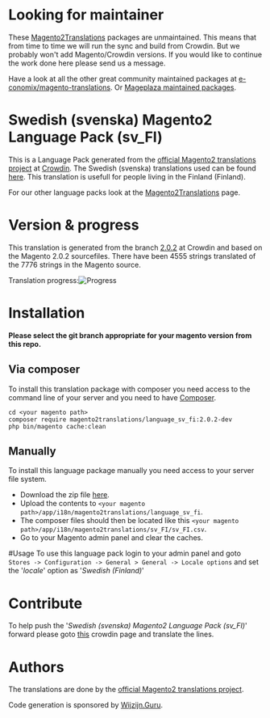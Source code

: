 # Looking for maintainer
These [Magento2Translations](http://magento2translations.github.io/) packages are unmaintained. This means that from time to time we will run the sync and build from Crowdin. But we probably won't add Magento/Crowdin versions. If you would like to continue the work done here please send us a message.

Have a look at all the other great community maintained packages at [e-conomix/magento-translations](https://github.com/e-conomix/magento-translations).
Or [Mageplaza maintained packages](https://github.com/mageplaza?q=language).

# Swedish (svenska) Magento2 Language Pack (sv_FI)
This is a Language Pack generated from the [official Magento2 translations project](https://crowdin.com/project/magento-2) at [Crowdin](https://crowdin.com).
The Swedish (svenska) translations used can be found [here](https://crowdin.com/project/magento-2/sv-fi).
This translation is usefull for people living in the Finland (Finland).

For our other language packs look at the [Magento2Translations](http://magento2translations.github.io/) page.

# Version & progress
This translation is generated from the branch [2.0.2](https://crowdin.com/project/magento-2/sv-fi#/2.0.2) at Crowdin and based on the Magento 2.0.2 sourcefiles.
There have been  4555 strings translated of the 7776 strings in the Magento source.

Translation progress:![Progress](http://progressed.io/bar/59)

# Installation
**Please select the git branch appropriate for your magento version from this repo.**
## Via composer
To install this translation package with composer you need access to the command line of your server and you need to have [Composer](https://getcomposer.org).
```
cd <your magento path>
composer require magento2translations/language_sv_fi:2.0.2-dev
php bin/magento cache:clean
```
## Manually
To install this language package manually you need access to your server file system.
* Download the zip file [here](https://github.com/Magento2Translations/language_sv_fi/archive/2.0.2.zip).
* Upload the contents to `<your magento path>/app/i18n/magento2translations/language_sv_fi`.
* The composer files should then be located like this `<your magento path>/app/i18n/magento2translations/sv_FI/sv_FI.csv`.
* Go to your Magento admin panel and clear the caches.

#Usage
To use this language pack login to your admin panel and goto `Stores -> Configuration -> General > General -> Locale options` and set the '*locale*' option as '*Swedish (Finland)*'

# Contribute
To help push the '*Swedish (svenska) Magento2 Language Pack (sv_FI)*' forward please goto [this](https://crowdin.com/project/magento-2/sv-fi) crowdin page and translate the lines.

# Authors
The translations are done by the [official Magento2 translations project](https://crowdin.com/project/magento-2).

Code generation is sponsored by [Wijzijn.Guru](http://www.wijzijn.guru/).